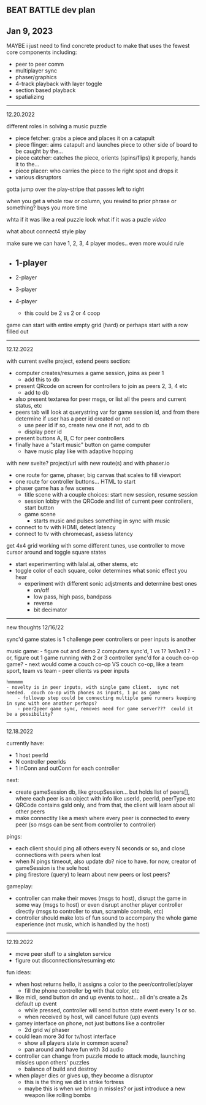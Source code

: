 BEAT BATTLE dev plan
--------------------

Jan 9, 2023
--------------------------
MAYBE i just need to find concrete product to make that uses the fewest core components including:
- peer to peer comm
- multiplayer sync
- phaser/graphics
- 4-track playback with layer toggle
- section based playback
- spatializing



-------------
12.20.2022

different roles in solving a music puzzle
- piece fetcher: grabs a piece and places it on a catapult
- piece flinger: aims catapult and launches piece to other side of board to be caught by the...
- piece catcher: catches the piece, orients (spins/flips) it properly, hands it to the...
- piece placer: who carries the piece to the right spot and drops it
- various disruptors

gotta jump over the play-stripe that passes left to right

when you get a whole row or column, you rewind to prior phrase or something?   buys you more time

whta if it was like a real puzzle look
what if it was a puzle _video_

what about connect4 style play

make sure we can have 1, 2, 3, 4 player modes.. even more would rule
- 1-player
    - 
- 2-player

- 3-player

- 4-player
    - this could be 2 vs 2 or 4 coop

game can start with entire empty grid (hard) or perhaps start with a row filled out




-------------
12.12.2022

with current svelte project, extend peers section:
- computer creates/resumes a game session, joins as peer 1
    - add this to db
- present QRcode on screen for controllers to join as peers 2, 3, 4 etc
    - add to db
- also present textarea for peer msgs, or list all the peers and current status, etc
- peers tab will look at querystring var for game session id, and from there determine if user has a peer id created or not
    - use peer id if so, create new one if not, add to db
    - display peer id
- present buttons A, B, C for peer controllers
- finally have a "start music" button on game computer
    - have music play like with adaptive hopping

with new svelte? project/url with new route(s) and with phaser.io
- one route for game, phaser, big canvas that scales to fill viewport
- one route for controller buttons... HTML to start
- phaser game has a few scenes
    - title scene with a couple choices: start new session, resume session
    - session lobby with the QRCode and list of current peer controllers, start button
    - game scene
        - starts music and pulses something in sync with music
- connect to tv with HDMI, detect latency
- connect to tv with chromecast, assess latency

get 4x4 grid working with some different tunes, use controller to move cursor around and toggle square states
- start experimenting with lalal.ai, other stems, etc
- toggle color of each square, color determines what sonic effect you hear
    - experiment with different sonic adjstments and determine best ones
        - on/off
        - low pass, high pass, bandpass
        - reverse
        - bit decimator

-----------------------
new thoughts 12/16/22

sync'd game states is 1 challenge
peer controllers or peer inputs is another

music game:
    - figure out and demo 2 computers sync'd, 1 vs 1?   1vs1vs1 ?
    - or, figure out 1 game running with 2 or 3 controller sync'd for a couch co-op game?
    - next would come a couch co-op VS couch co-op, like a team sport, team vs team
    - peer clients vs peer inputs

    hmmmmm
    - novelty is in peer inputs, with single game client.  sync not needed.  couch co-op with phones as inputs, 1 pc as game
        - followup step could be connecting multiple game runners keeping in sync with one another perhaps?
        - peer2peer game sync, removes need for game server???  could it be a possibility?

-----------------------
12.18.2022

currently have:
- 1 host peerId
- N controller peerIds
- 1 inConn and outConn for each controller

next:
- create gameSession db, like groupSession... but holds list of peers[], where each peer is an object with info like userId, peerId, peerType etc
- QRCode contains gsId only, and from that, the client will learn about all other peers
- make connectity like a mesh where every peer is connected to every peer (so msgs can be sent from controller to controller)

pings:
- each client should ping all others every N seconds or so, and close connections with peers when lost
- when N pings timeout, also update db?  nice to have.  for now, creator of gameSession is the sole host
- ping firestore (query) to learn about new peers or lost peers?

gameplay:
- controller can make their moves (msgs to host), disrupt the game in some way (msgs to host) or even disrupt another player controller directly (msgs to controller to stun, scramble controls, etc)
- controller should make lots of fun sound to accompany the whole game experience (not music, which is handled by the host)

------------------
12.19.2022

- move peer stuff to a singleton service
- figure out disconnections/resuming etc

fun ideas:
- when host returns hello, it assigns a color to the peer/controller/player
    - fill the phone controller bg with that color, etc
- like midi, send button dn and up events to host... all dn's create a 2s default up event
    - while pressed, controller will send button state event every 1s or so.
    - when received by host, will cancel future (up) events
- gamey interface on phone, not just buttons like a controller
    - 2d grid w/ phaser
- could lean more 3d for tv/host interface
    - show all players state in common scene?
    - pan around and have fun with 3d audio
- controller can change from puzzle mode to attack mode, launching missles upon others' puzzles
    - balance of build and destroy
- when player dies or gives up, they become a disruptor
    - this is the thing we did in strike fortress
    - maybe this is when we bring in missles?  or just introduce a new weapon like rolling bombs